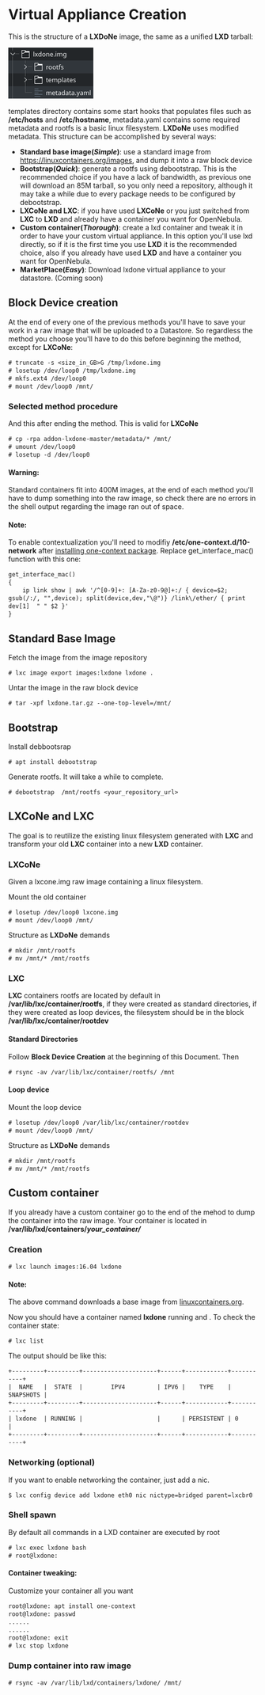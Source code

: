 # Virtual Appliance Creation
This is the structure of a **LXDoNe** image, the same as a unified **LXD** tarball: 

![](picts/image.png)

templates directory contains some start hooks that populates files such as **/etc/hosts** and **/etc/hostname**, metadata.yaml contains some required metadata and rootfs  is a basic linux filesystem. **LXDoNe** uses modified metadata. This structure can be accomplished by several ways: 

- **Standard base image(_Simple_)**: use a standard image from https://linuxcontainers.org/images, and dump it into a raw block device
- **Bootstrap(_Quick_)**: generate a rootfs using debootstrap. This is the recommended choice if you have a lack of bandwidth, as previous one will download an 85M tarball, so you only need a repository, although it may take a while due to every package needs to be configured by debootstrap.
- **LXCoNe and LXC**: if you have used **LXCoNe** or you just switched from **LXC** to **LXD** and already have a container you want for OpenNebula.
- **Custom container(_Thorough_)**: create a lxd container and tweak it in order to have your custom virtual appliance. In this option you'll use lxd directly, so if it is the first time you use **LXD** it is the recommended choice, also if you already have used **LXD** and have a container you want for OpenNebula. 
- **MarketPlace(_Easy_)**: Download lxdone virtual appliance to your datastore. (Coming soon)

## Block Device creation
At the end of every one of the previous methods you'll have to save your work in a raw image that will be uploaded to a Datastore. So regardless the method you choose you'll have to do this before beginning the method, except for **LXCoNe**:

```
# truncate -s <size_in_GB>G /tmp/lxdone.img
# losetup /dev/loop0 /tmp/lxdone.img
# mkfs.ext4 /dev/loop0 
# mount /dev/loop0 /mnt/
```

### Selected method procedure

And this after ending the method. This is valid for **LXCoNe**

```
# cp -rpa addon-lxdone-master/metadata/* /mnt/
# umount /dev/loop0
# losetup -d /dev/loop0
```

#### Warning:
Standard containers fit into 400M images, at the end of each method you'll have to dump something into the raw image, so check there are no errors in the shell output regarding the image ran out of space.

#### Note:
To enable contextualization you'll need to modifiy **/etc/one-context.d/10-network** after [installing one-context package](https://docs.opennebula.org/5.2/operation/vm_setup/kvm.html). Replace get_interface_mac() function with this one:

```
get_interface_mac()
{
    ip link show | awk '/^[0-9]+: [A-Za-z0-9@]+:/ { device=$2; gsub(/:/, "",device); split(device,dev,"\@")} /link\/ether/ { print dev[1]  " " $2 }'
}
```


## Standard Base Image

Fetch the image from the image repository

```
# lxc image export images:lxdone lxdone .
```

Untar the image in the raw block device

```
# tar -xpf lxdone.tar.gz --one-top-level=/mnt/
```

## Bootstrap

Install debbootsrap

```
# apt install debootstrap
```

Generate rootfs. It will take a while to complete.

```
# debootstrap  /mnt/rootfs <your_repository_url>
```


## LXCoNe and LXC

The goal is to reutilize the existing linux filesystem generated with **LXC** and transform your old **LXC** container into a new **LXD** container.

### LXCoNe

Given a lxcone.img raw image containing a linux filesystem. 

Mount the old container

```
# losetup /dev/loop0 lxcone.img
# mount /dev/loop0 /mnt/
```

Structure as **LXDoNe** demands

```
# mkdir /mnt/rootfs
# mv /mnt/* /mnt/rootfs
```

### LXC
**LXC** containers rootfs are located by default in **/var/lib/lxc/container/rootfs**, if they were created as standard directories, if they were created as loop devices, the filesystem should be in the block  **/var/lib/lxc/container/rootdev** 

#### Standard Directories 
Follow **Block Device Creation** at the beginning of this Document. Then

```
# rsync -av /var/lib/lxc/container/rootfs/ /mnt
```

#### Loop device

Mount the loop device

```
# losetup /dev/loop0 /var/lib/lxc/container/rootdev
# mount /dev/loop0 /mnt/
```

Structure as **LXDoNe** demands

```
# mkdir /mnt/rootfs
# mv /mnt/* /mnt/rootfs
```

## Custom container
If you already have a custom container go to the end of the mehod to dump the container into the raw image. Your container is located in **/var/lib/lxd/containers/*your_container/***

### Creation
```
# lxc launch images:16.04 lxdone
```

#### Note:
The above command downloads a base image from [linuxcontainers.org](https://images.linuxcontainers.org).

Now you should have a container named **lxdone** running and . To check the container state: 

```
# lxc list
```

The output should be like this:

```
+---------+---------+---------------------+------+------------+-----------+
|  NAME   |  STATE  |        IPV4         | IPV6 |    TYPE    | SNAPSHOTS |
+---------+---------+---------------------+------+------------+-----------+
| lxdone  | RUNNING |                     |      | PERSISTENT | 0         |
+---------+---------+---------------------+------+------------+-----------+
```

### Networking (optional)
If you want to enable networking the container, just add a nic.

```
$ lxc config device add lxdone eth0 nic nictype=bridged parent=lxcbr0
```

### Shell spawn

By default all commands in a LXD container are executed by root

```
# lxc exec lxdone bash 
# root@lxdone:
```

#### Container tweaking:
Customize your container all you want

```
root@lxdone: apt install one-context
root@lxdone: passwd 
......
......
root@lxdone: exit
# lxc stop lxdone
```

### Dump container into raw image
```
# rsync -av /var/lib/lxd/containers/lxdone/ /mnt/
```
